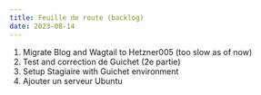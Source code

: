 ```yaml
---
title: Feuille de route (backlog)
date: 2023-08-14
---
```


1. Migrate Blog and Wagtail to Hetzner005 (too slow as of now)
2. Test and correction de Guichet (2e partie)
4. Setup Stagiaire with Guichet environment
5. Ajouter un serveur Ubuntu 